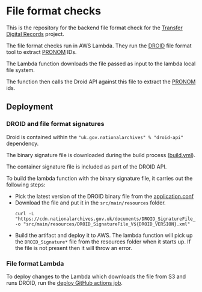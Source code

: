 # File format checks

This is the repository for the backend file format check for the [Transfer Digital Records] project.

The file format checks run in AWS Lambda. They run the [DROID] file format tool to extract [PRONOM] IDs.

The Lambda function downloads the file passed as input to the lambda local file system. 

The function then calls the Droid API against this file to extract the [PRONOM] ids. 

[Transfer Digital Records]: https://github.com/nationalarchives/tdr-dev-documentation/
[DROID]: https://www.nationalarchives.gov.uk/information-management/manage-information/preserving-digital-records/droid/
[PRONOM]: http://www.nationalarchives.gov.uk/PRONOM/Default.aspx
[deploy GitHub actions job]: https://github.com/nationalarchives/tdr-file-format/actions/workflows/deploy.yml

## Deployment

### DROID and file format signatures

Droid is contained within the `"uk.gov.nationalarchives" % "droid-api"` dependency. 

The binary signature file is downloaded during the build process ([build.yml](.github%2Fworkflows%2Fbuild.yml)). 

The container signature file is included as part of the DROID API.

To build the lambda function with the binary signature file, it carries out the following steps:
* Pick the latest version of the DROID binary file from the [application.conf](src%2Fmain%2Fresources%2Fapplication.conf)
* Download the file and put it in the `src/main/resources` folder.
  ```
  curl -L "https://cdn.nationalarchives.gov.uk/documents/DROID_SignatureFile_V${DROID_VERSION}.xml" -o "src/main/resources/DROID_SignatureFile_V${DROID_VERSION}.xml"
  ```
* Build the artifact and deploy it to AWS.
The lambda function will pick up the `DROID_Signature*` file from the resources folder when it starts up. If the file is not present then it will throw an error.

### File format Lambda

To deploy changes to the Lambda which downloads the file from S3 and runs DROID, run the [deploy GitHub actions job].
